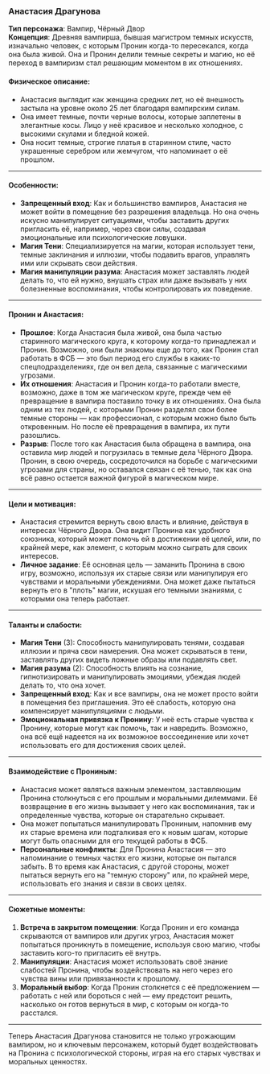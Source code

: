 ### **Анастасия Драгунова**  
**Тип персонажа**: Вампир, Чёрный Двор  
**Концепция**: Древняя вампирша, бывшая магистром темных искусств, изначально человек, с которым Пронин когда-то пересекался, когда она была живой. Она и Пронин делили темные секреты и магию, но её переход в вампиризм стал решающим моментом в их отношениях.

#### **Физическое описание**:  
- Анастасия выглядит как женщина средних лет, но её внешность застыла на уровне около 25 лет благодаря вампирским силам.
- Она имеет темные, почти черные волосы, которые заплетены в элегантные косы. Лицо у неё красивое и несколько холодное, с высокими скулами и бледной кожей.
- Она носит темные, строгие платья в старинном стиле, часто украшенные серебром или жемчугом, что напоминает о её прошлом.

---

#### **Особенности**:
- **Запрещенный вход**: Как и большинство вампиров, Анастасия не может войти в помещение без разрешения владельца. Но она очень искусно манипулирует ситуациями, чтобы заставить других пригласить её, например, через свои силы, создавая эмоциональные или психологические ловушки.
- **Магия Тени**: Специализируется на магии, которая использует тени, темные заклинания и иллюзии, чтобы подавить врагов, управлять ими или скрывать свои действия.
- **Магия манипуляции разума**: Анастасия может заставлять людей делать то, что ей нужно, внушать страх или даже вызывать у них болезненные воспоминания, чтобы контролировать их поведение.

---

#### **Пронин и Анастасия**:
- **Прошлое**: Когда Анастасия была живой, она была частью старинного магического круга, к которому когда-то принадлежал и Пронин. Возможно, они были знакомы еще до того, как Пронин стал работать в ФСБ — это был период его службы в каких-то спецподразделениях, где он вел дела, связанные с магическими угрозами.
- **Их отношения**: Анастасия и Пронин когда-то работали вместе, возможно, даже в том же магическом круге, прежде чем её превращение в вампира поставило точку в их отношениях. Она была одним из тех людей, с которыми Пронин разделял свои более темные стороны — как профессионал, с которым можно было быть откровенным. Но после её превращения в вампира, их пути разошлись.
- **Разрыв**: После того как Анастасия была обращена в вампира, она оставила мир людей и погрузилась в темные дела Чёрного Двора. Пронин, в свою очередь, сосредоточился на борьбе с магическими угрозами для страны, но оставался связан с её тенью, так как она всё равно остается важной фигурой в магическом мире.
  
---

#### **Цели и мотивация**:
- Анастасия стремится вернуть свою власть и влияние, действуя в интересах Чёрного Двора. Она видит Пронина как удобного союзника, который может помочь ей в достижении её целей, или, по крайней мере, как элемент, с которым можно сыграть для своих интересов.
- **Личное задание**: Её основная цель — заманить Пронина в свою игру, возможно, используя их старые связи или манипулируя его чувствами и моральными убеждениями. Она может даже пытаться вернуть его в "плоть" магии, искушая его темными знаниями, с которыми она теперь работает.
  
---

#### **Таланты и слабости**:
- **Магия Тени** (3): Способность манипулировать тенями, создавая иллюзии и пряча свои намерения. Она может скрываться в тени, заставлять других видеть ложные образы или подавлять свет.
- **Магия разума** (2): Способность влиять на сознание, гипнотизировать и манипулировать эмоциями, убеждая людей делать то, что она хочет.
- **Запрещенный вход**: Как и все вампиры, она не может просто войти в помещения без приглашения. Это её слабость, которую она компенсирует манипуляциями с людьми.
- **Эмоциональная привязка к Пронину**: У неё есть старые чувства к Пронину, которые могут как помочь, так и навредить. Возможно, она всё ещё надеется на их возможное воссоединение или хочет использовать его для достижения своих целей.

---

#### **Взаимодействие с Прониным**:
- Анастасия может являться важным элементом, заставляющим Пронина столкнуться с его прошлым и моральными дилеммами. Её возвращение в его жизнь вызывает у него как воспоминания, так и определенные чувства, которые он старательно скрывает.
- Она может попытаться манипулировать Прониным, напомнив ему их старые времена или подталкивая его к новым шагам, которые могут быть опасными для его текущей работы в ФСБ.
- **Персональные конфликты**: Для Пронина Анастасия — это напоминание о темных частях его жизни, которые он пытался забыть. В то время как Анастасия, с другой стороны, может пытаться вернуть его на "темную сторону" или, по крайней мере, использовать его знания и связи в своих целях.
  
---

#### **Сюжетные моменты**:
1. **Встреча в закрытом помещении**: Когда Пронин и его команда скрываются от вампиров или других угроз, Анастасия может попытаться проникнуть в помещение, используя свою магию, чтобы заставить кого-то пригласить её внутрь.
2. **Манипуляции**: Анастасия может использовать своё знание слабостей Пронина, чтобы воздействовать на него через его чувства вины или привязанности к прошлому.
3. **Моральный выбор**: Когда Пронин столкнется с её предложением — работать с ней или бороться с ней — ему предстоит решить, насколько он готов вернуться в мир, с которым он когда-то расстался.

---

Теперь Анастасия Драгунова становится не только угрожающим вампиром, но и ключевым персонажем, который будет воздействовать на Пронина с психологической стороны, играя на его старых чувствах и моральных ценностях.
